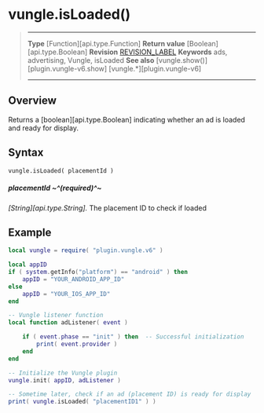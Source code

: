 # vungle.isLoaded()

> --------------------- ------------------------------------------------------------------------------------------
> __Type__              [Function][api.type.Function]
> __Return value__      [Boolean][api.type.Boolean]
> __Revision__          [REVISION_LABEL](REVISION_URL)
> __Keywords__          ads, advertising, Vungle, isLoaded
> __See also__          [vungle.show()][plugin.vungle-v6.show]
>						[vungle.*][plugin.vungle-v6]
> --------------------- ------------------------------------------------------------------------------------------


## Overview

Returns a [boolean][api.type.Boolean] indicating whether an ad is loaded and ready for display.


## Syntax

    vungle.isLoaded( placementId )

##### placementId ~^(required)^~
_[String][api.type.String]._ The placement ID to check if loaded


## Example

``````lua
local vungle = require( "plugin.vungle.v6" )

local appID
if ( system.getInfo("platform") == "android" ) then
	appID = "YOUR_ANDROID_APP_ID"
else
	appID = "YOUR_IOS_APP_ID"
end

-- Vungle listener function
local function adListener( event )

	if ( event.phase == "init" ) then  -- Successful initialization
		print( event.provider )
	end
end

-- Initialize the Vungle plugin
vungle.init( appID, adListener )

-- Sometime later, check if an ad (placement ID) is ready for display
print( vungle.isLoaded( "placementID1" ) )
``````
